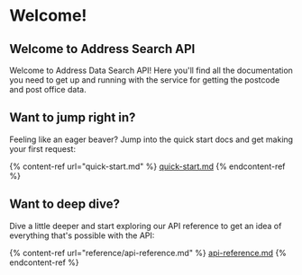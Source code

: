 # Welcome!

## Welcome to Address Search API

Welcome to Address Data Search API! Here you'll find all the documentation you need to get up and running with the service for getting the postcode and post office data.

## Want to jump right in?

Feeling like an eager beaver? Jump into the quick start docs and get making your first request:

{% content-ref url="quick-start.md" %}
[quick-start.md](quick-start.md)
{% endcontent-ref %}

## Want to deep dive?

Dive a little deeper and start exploring our API reference to get an idea of everything that's possible with the API:

{% content-ref url="reference/api-reference.md" %}
[api-reference.md](reference/api-reference.md)
{% endcontent-ref %}
